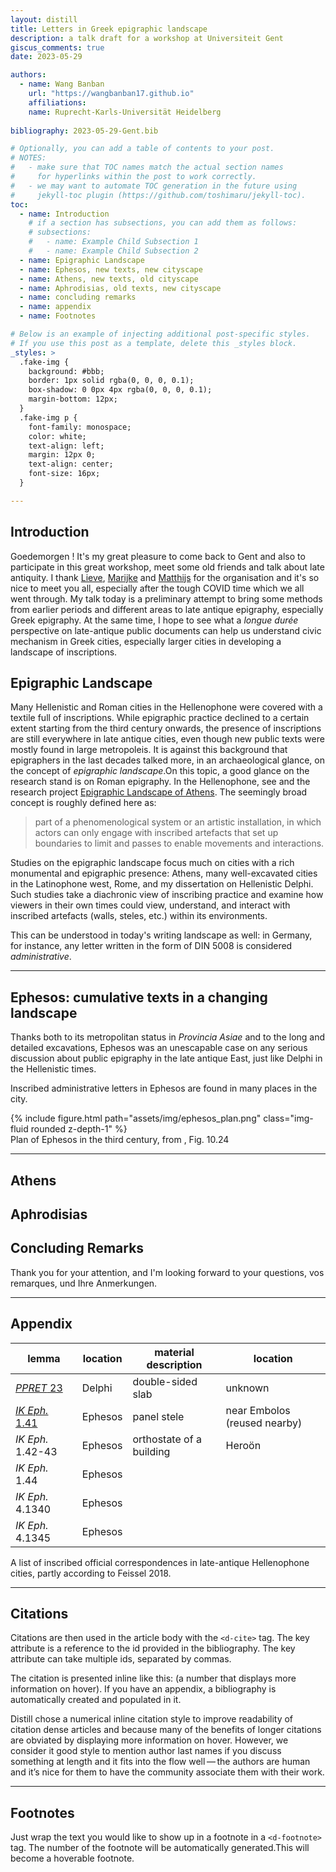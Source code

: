 ```yaml
---
layout: distill
title: Letters in Greek epigraphic landscape
description: a talk draft for a workshop at Universiteit Gent
giscus_comments: true
date: 2023-05-29

authors:
  - name: Wang Banban
    url: "https://wangbanban17.github.io"
    affiliations:
    name: Ruprecht-Karls-Universität Heidelberg
    
bibliography: 2023-05-29-Gent.bib

# Optionally, you can add a table of contents to your post.
# NOTES:
#   - make sure that TOC names match the actual section names
#     for hyperlinks within the post to work correctly.
#   - we may want to automate TOC generation in the future using
#     jekyll-toc plugin (https://github.com/toshimaru/jekyll-toc).
toc:
  - name: Introduction
    # if a section has subsections, you can add them as follows:
    # subsections:
    #   - name: Example Child Subsection 1
    #   - name: Example Child Subsection 2
  - name: Epigraphic Landscape
  - name: Ephesos, new texts, new cityscape
  - name: Athens, new texts, old cityscape
  - name: Aphrodisias, old texts, new cityscape
  - name: concluding remarks
  - name: appendix
  - name: Footnotes

# Below is an example of injecting additional post-specific styles.
# If you use this post as a template, delete this _styles block.
_styles: >
  .fake-img {
    background: #bbb;
    border: 1px solid rgba(0, 0, 0, 0.1);
    box-shadow: 0 0px 4px rgba(0, 0, 0, 0.1);
    margin-bottom: 12px;
  }
  .fake-img p {
    font-family: monospace;
    color: white;
    text-align: left;
    margin: 12px 0;
    text-align: center;
    font-size: 16px;
  }

---
```


## Introduction

Goedemorgen !
It's my great pleasure to come back to Gent and also to participate in this great workshop, meet some old friends and talk about late antiquity.
I thank [Lieve](https://research.flw.ugent.be/en/lieve.vanhoof), [Marijke](https://research.flw.ugent.be/en/marijke.kooijman) and [Matthijs](https://research.flw.ugent.be/en/matthijs.zoeter) for the organisation and it's so nice to meet you all, especially after the tough COVID time which we all went through.
My talk today is a preliminary attempt to bring some methods from earlier periods and different areas to late antique epigraphy, especially Greek epigraphy.
At the same time, I hope to see what a *longue durée* perspective on late-antique public documents can help us understand civic mechanism in Greek cities, especially larger cities in developing a landscape of inscriptions.

## Epigraphic Landscape

Many Hellenistic and Roman cities in the Hellenophone were covered with a textile full of inscriptions.
While epigraphic practice declined to a certain extent starting from the third century onwards, the presence of inscriptions are still everywhere in late antique cities, even though new public texts were mostly found in large metropoleis.
It is against this background that epigraphers in the last decades talked more, in an archaeological glance, on the concept of *epigraphic landscape*.<d-footnote>On this topic, a good glance on the research stand is <d-cite key="ruiz2013Paisaje"/> on Roman epigraphy. In the Hellenophone, see<d-cite key="lasagniTropea2019Paesaggio"/> and the research project [Epigraphic Landscape of Athens](http://epigraphiclandscape.unito.it/index.php).</d-footnote>
The seemingly broad concept is roughly defined here as:

> part of a phenomenological system or an artistic installation, in which actors can only engage with inscribed artefacts that set up boundaries to limit and passes to enable movements and interactions.

Studies on the epigraphic landscape focus much on cities with a rich monumental and epigraphic presence: Athens, many well-excavated cities in the Latinophone west, Rome, and my dissertation on Hellenistic Delphi.
Such studies take a diachronic view of inscribing practice and examine how viewers in their own times could view, understand, and interact with inscribed artefacts (walls, steles, etc.) within its environments.

This can be understood in today's writing landscape as well: in Germany, for instance, any letter written in the form of DIN 5008 is considered *administrative*.

***

## Ephesos: cumulative texts in a changing landscape

Thanks both to its metropolitan status in *Provincia Asiae* and to the long and detailed excavations, Ephesos was an unescapable case on any serious discussion about public epigraphy in the late antique East, just like Delphi in the Hellenistic times.

Inscribed administrative letters in Ephesos are found in many places in the city.

<div class="row mt-3">
    <div class="col-sm mt-3">
        {% include figure.html path="assets/img/ephesos_plan.png" class="img-fluid rounded z-depth-1" %}
    </div>
</div>
<div class="caption">
    Plan of Ephesos in the third century, from <d-cite key="yegulfavro2019Urbanism"/>, Fig. 10.24
</div>

***

## Athens



## Aphrodisias



## Concluding Remarks



Thank you for your attention, and I'm looking forward to your questions, vos remarques, und Ihre Anmerkungen. 

***

## Appendix

| lemma | location | material description | location |
| --- | --- | --- | --- |
| [*PPRET* 23](http://ppret-inscriptions.huma-num.fr/fr/inscriptions/ppret23.html) | Delphi | double-sided slab | unknown |
| [*IK Eph.* 1.41](http://ppret-inscriptions.huma-num.fr/fr/inscriptions/ppret28.html) | Ephesos | panel stele | near Embolos (reused nearby) |
| *IK Eph.* 1.42-43 | Ephesos | orthostate of a building | Heroön |
| *IK Eph.* 1.44 | Ephesos |  | |
| *IK Eph.* 4.1340 | Ephesos | | |
| *IK Eph.* 4.1345 | Ephesos | | |

<div class="caption">
    A list of inscribed official correspondences in late-antique Hellenophone cities, partly according to Feissel 2018.
</div>

***

## Citations

Citations are then used in the article body with the `<d-cite>` tag.
The key attribute is a reference to the id provided in the bibliography.
The key attribute can take multiple ids, separated by commas.

The citation is presented inline like this: <d-cite key="gregor2015draw"></d-cite> (a number that displays more information on hover).
If you have an appendix, a bibliography is automatically created and populated in it.

Distill chose a numerical inline citation style to improve readability of citation dense articles and because many of the benefits of longer citations are obviated by displaying more information on hover.
However, we consider it good style to mention author last names if you discuss something at length and it fits into the flow well — the authors are human and it’s nice for them to have the community associate them with their work.

***

## Footnotes

Just wrap the text you would like to show up in a footnote in a `<d-footnote>` tag.
The number of the footnote will be automatically generated.<d-footnote>This will become a hoverable footnote.</d-footnote>
